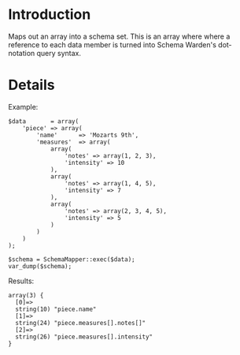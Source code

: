 # Introduction #

Maps out an array into a schema set.  This is an array where where a reference to each data member is turned into Schema Warden's dot-notation query syntax.

# Details #

Example:

```
$data		= array(
	'piece'	=> array(
		'name'		=> 'Mozarts 9th',
		'measures'	=> array(
			array(
				'notes'	=> array(1, 2, 3),
				'intensity'	=> 10
			),
			array(
				'notes'	=> array(1, 4, 5),
				'intensity'	=> 7
			),
			array(
				'notes'	=> array(2, 3, 4, 5),
				'intensity'	=> 5
			)
		)
	)
);

$schema	= SchemaMapper::exec($data);
var_dump($schema);
```

Results:

```
array(3) {
  [0]=>
  string(10) "piece.name"
  [1]=>
  string(24) "piece.measures[].notes[]"
  [2]=>
  string(26) "piece.measures[].intensity"
}
```